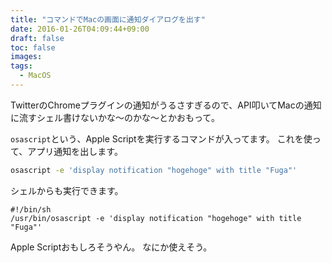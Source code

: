```yaml
---
title: "コマンドでMacの画面に通知ダイアログを出す"
date: 2016-01-26T04:09:44+09:00
draft: false
toc: false
images:
tags: 
  - MacOS
---
```


TwitterのChromeプラグインの通知がうるさすぎるので、API叩いてMacの通知に流すシェル書けないかな〜のかな〜とかおもって。

`osascript`という、Apple Scriptを実行するコマンドが入ってます。
これを使って、アプリ通知を出します。

```bash
osascript -e 'display notification "hogehoge" with title "Fuga"'
```

シェルからも実行できます。

```shell
#!/bin/sh
/usr/bin/osascript -e 'display notification "hogehoge" with title "Fuga"'
```

Apple Scriptおもしろそうやん。
なにか使えそう。

